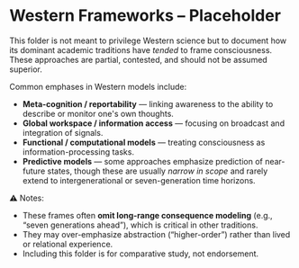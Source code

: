 # Western Frameworks – Placeholder

This folder is not meant to privilege Western science but to document how
its dominant academic traditions have *tended* to frame consciousness. 
These approaches are partial, contested, and should not be assumed superior.

Common emphases in Western models include:
- **Meta-cognition / reportability** — linking awareness to the ability to describe or monitor one's own thoughts.
- **Global workspace / information access** — focusing on broadcast and integration of signals.
- **Functional / computational models** — treating consciousness as information-processing tasks.
- **Predictive models** — some approaches emphasize prediction of near-future states, though these are usually *narrow in scope* and rarely extend to intergenerational or seven-generation time horizons.

⚠️ Notes:
- These frames often **omit long-range consequence modeling** (e.g., “seven generations ahead”), which is critical in other traditions.
- They may over-emphasize abstraction (“higher-order”) rather than lived or relational experience.
- Including this folder is for comparative study, not endorsement.
